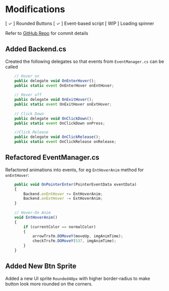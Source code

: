 # Modifications

[ ✓ ]  Rounded Buttons
[ ✓ ] Event-based script
[ WIP ] Loading spinner

Refer to [GitHub Repo] for commit details

## Added Backend.cs

Created the following delegates so that events from `EventManager.cs` can be called

```js
    // Hover on
    public delegate void OnEnterHover();
    public static event OnEnterHover onEntHover;
    
    // Hover off
    public delegate void OnExitHover();
    public static event OnExitHover onExtHover;
    
    // Click Down
    public delegate void OnClickDown();
    public static event OnClickDown onPress;

    //Click Release
    public delegate void OnClickRelease();
    public static event OnClickRelease onRelease;
```

## Refactored EventManager.cs

Refactored animations into events, for eg `EntHoverAnim` method for `onEntHover`:

```js
    public void OnPointerEnter(PointerEventData eventData)
    {
        Backend.onEntHover += EntHoverAnim;
        Backend.onExtHover -= ExtHoverAnim;
    }
    
    // Hover-On Anim
    void EntHoverAnim()
    {
        if (currentColor == normalColor)
        {
            arrowTrsfm.DOMoveY(moveUp, imgAnimTime);
            checkTrsfm.DOMoveY(537, imgAnimTime);
        }
    }
```

## Added New Btn Sprite

Added a new UI sprite `Rounded40px` with higher border-radius to make button look more rounded on the corners.

[//]: # 

   [GitHub Repo]: <https://github.com/CKodes/btn-anim>

